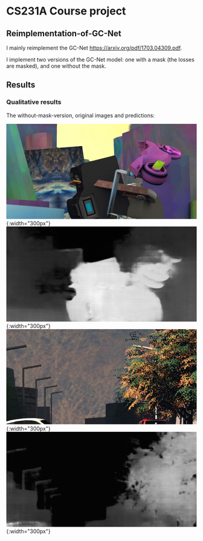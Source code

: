 # CS231A Course project

## Reimplementation-of-GC-Net

I mainly reimplement the GC-Net https://arxiv.org/pdf/1703.04309.pdf.

I implement two versions of the GC-Net model: one with a mask (the losses are masked), and one without the mask.

## Results

### Qualitative results

The without-mask-version, original images and predictions:

<!-- <img src="https://raw.githubusercontent.com/laoreja/CS231A-project-stereo-matching/master/qualitative_results/SceneFlow_train_without_mask/gt_2.png" style="width: 200px;"/> <img src="https://raw.githubusercontent.com/laoreja/CS231A-project-stereo-matching/master/qualitative_results/SceneFlow_train_without_mask/pre_2.png" style="width: 200px;"/>
<img src="https://raw.githubusercontent.com/laoreja/CS231A-project-stereo-matching/master/qualitative_results/SceneFlow_train_without_mask/gt_4.png" style="width: 200px;"/> <img src="https://raw.githubusercontent.com/laoreja/CS231A-project-stereo-matching/master/qualitative_results/SceneFlow_train_without_mask/pre_4.png" style="width: 200px;"/> -->
![](https://raw.githubusercontent.com/laoreja/CS231A-project-stereo-matching/master/qualitative_results/SceneFlow_train_without_mask/gt_2.png){:width="300px"}  ![](https://raw.githubusercontent.com/laoreja/CS231A-project-stereo-matching/master/qualitative_results/SceneFlow_train_without_mask/pre_2.png){:width="300px"}
![](https://raw.githubusercontent.com/laoreja/CS231A-project-stereo-matching/master/qualitative_results/SceneFlow_train_without_mask/gt_4.png){:width="300px"}  ![](https://raw.githubusercontent.com/laoreja/CS231A-project-stereo-matching/master/qualitative_results/SceneFlow_train_without_mask/pre_4.png){:width="300px"}
